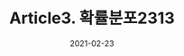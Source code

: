 ---
title:  "Article3. 확률분포2313"

categories:
  - 빅데이터 분석 기사
tags: 
  - Part2. 빅데이터 탐색
  - Chapter3. 통계기법 이해
  - Section1. 기술 통계
  - Article3. 확률분포

toc: true
toc_sticky: true
 
date: 2021-02-23
last_modified_at: 2021-02-25
---
